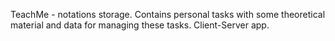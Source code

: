 TeachMe - notations storage. Contains personal tasks with some theoretical material and data for managing these tasks. Client-Server app.